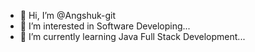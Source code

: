 - 👋 Hi, I’m @Angshuk-git
- 👀 I’m interested in Software Developing...
- 🌱 I’m currently learning Java Full Stack Development...


<!---
Angshuk-git/Angshuk-git is a ✨ special ✨ repository because its `README.md` (this file) appears on your GitHub profile.
You can click the Preview link to take a look at your changes.
--->
